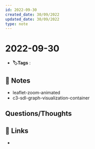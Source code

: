 ```yaml
---
id: 2022-09-30
created_date: 30/09/2022
updated_date: 30/09/2022
type: note
---
```


#  2022-09-30
- **🏷️Tags** :   
[ ](#anki-card)
## 📝 Notes
- leaflet-zoom-animated
- c3-sdl-graph-visualization-container
 

## Questions/Thoughts


## 🔗 Links
- 